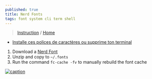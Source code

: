 ```yaml
---
published: true
title: Nerd Fonts
tags: font system cli term shell
---
```

> [Instruction](https://gist.github.com/matthewjberger/7dd7e079f282f8138a9dc3b045ebefa0) / [Home](https://www.nerdfonts.com/)

- [Installe ces polices de caractères ou supprime ton terminal](https://www.youtube.com/watch?v=XZisEUGUTbE)

1. Download a [Nerd Font](https://www.nerdfonts.com/)
1. Unzip and copy to `~/.fonts`
1. Run the command `fc-cache -fv` to manually rebuild the font cache

[![caption](https://www.nerdfonts.com/assets/img/sankey-glyphs-combined-diagram.png)](https://www.nerdfonts.com/)


